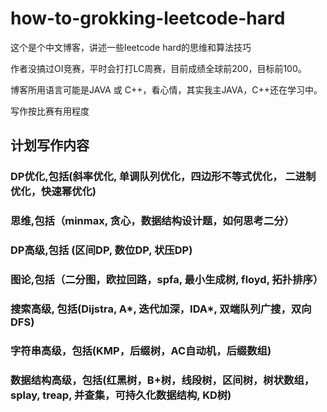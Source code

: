 # how-to-grokking-leetcode-hard
这个是个中文博客，讲述一些leetcode hard的思维和算法技巧

作者没搞过OI竞赛，平时会打打LC周赛，目前成绩全球前200，目标前100。

博客所用语言可能是JAVA 或 C++，看心情，其实我主JAVA，C++还在学习中。

写作按比赛有用程度

## 计划写作内容
### DP优化,包括(斜率优化, 单调队列优化，四边形不等式优化， 二进制优化，快速幂优化)
### 思维,包括（minmax, 贪心，数据结构设计题，如何思考二分）
### DP高级,包括 (区间DP, 数位DP, 状压DP)
### 图论,包括（二分图，欧拉回路，spfa, 最小生成树, floyd, 拓扑排序）
### 搜索高级, 包括(Dijstra, A*, 迭代加深，IDA*, 双端队列广搜，双向DFS)
### 字符串高级，包括(KMP，后缀树，AC自动机，后缀数组)
### 数据结构高级，包括(红黑树，B+树，线段树，区间树，树状数组，splay, treap, 并查集，可持久化数据结构, KD树)


